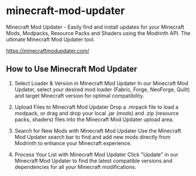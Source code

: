 # minecraft-mod-updater
Minecraft Mod Updater - Easily find and install updates for your Minecraft Mods, Modpacks, Resource Packs and Shaders using the Modrinth API. The ultimate Minecraft Mod Updater tool.

https://minecraftmodupdater.com/

## How to Use Minecraft Mod Updater
1. Select Loader & Version in Minecraft Mod Updater
In our Minecraft Mod Updater, select your desired mod loader (Fabric, Forge, NeoForge, Quilt) and target Minecraft version for optimal compatibility.

2. Upload Files to Minecraft Mod Updater
Drop a .mrpack file to load a modpack, or drag and drop your local .jar (mods) and .zip (resource packs, shaders) files into the Minecraft Mod Updater upload area.

3. Search for New Mods with Minecraft Mod Updater
Use the Minecraft Mod Updater search bar to find and add new mods directly from Modrinth to enhance your Minecraft experience.

4. Process Your List with Minecraft Mod Updater
Click "Update" in our Minecraft Mod Updater to find the latest compatible versions and dependencies for all your Minecraft modifications.
